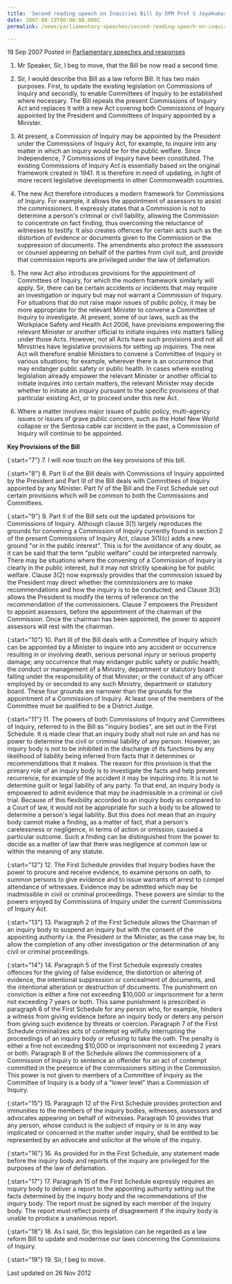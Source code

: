 ```yaml
---
title: 'Second reading speech on Inquiries Bill by DPM Prof S Jayakumar'
date: 2007-09-19T00:00:00.000Z
permalink: /news/parliamentary-speeches/second-reading-speech-on-inquiries-bill-by-dpm-prof-s-jayakumar/

---
```



19 Sep 2007 Posted in [Parliamentary speeches and responses](/news/parliamentary-speeches)

1. Mr Speaker, Sir, I beg to move, that the Bill be now read a second time.

2. Sir, I would describe this Bill as a law reform Bill. It has two main purposes. First, to update the existing legislation on Commissions of Inquiry and secondly, to enable Committees of Inquiry to be established where necessary. The Bill repeals the present Commissions of Inquiry Act and replaces it with a new Act covering both Commissions of Inquiry appointed by the President and Committees of Inquiry appointed by a Minister.

3. At present, a Commission of Inquiry may be appointed by the President under the Commissions of Inquiry Act, for example, to inquire into any matter in which an inquiry would be for the public welfare. Since Independence, 7 Commissions of Inquiry have been constituted. The existing Commissions of Inquiry Act is essentially based on the original framework created in 1941. It is therefore in need of updating, in light of more recent legislative developments in other Commonwealth countries.

4. The new Act therefore introduces a modern framework for Commissions of Inquiry. For example, it allows the appointment of assessors to assist the commissioners. It expressly states that a Commission is not to determine a person's criminal or civil liability, allowing the Commission to concentrate on fact finding, thus overcoming the reluctance of witnesses to testify. It also creates offences for certain acts such as the distortion of evidence or documents given to the Commission or the suppression of documents. The amendments also protect the assessors or counsel appearing on behalf of the parties from civil suit, and provide that commission reports are privileged under the law of defamation.

5. The new Act also introduces provisions for the appointment of Committees of Inquiry, for which the modern framework similarly will apply. Sir, there can be certain accidents or incidents that may require an investigation or inquiry but may not warrant a Commission of Inquiry. For situations that do not raise major issues of public policy, it may be more appropriate for the relevant Minister to convene a Committee of Inquiry to investigate. At present, some of our laws, such as the Workplace Safety and Health Act 2006, have provisions empowering the relevant Minister or another official to initiate inquires into matters falling under those Acts. However, not all Acts have such provisions and not all Ministries have legislative provisions for setting up inquiries. The new Act will therefore enable Ministers to convene a Committee of Inquiry in various situations; for example, wherever there is an occurrence that may endanger public safety or public health. In cases where existing legislation already empower the relevant Minister or another official to initiate inquires into certain matters, the relevant Minister may decide whether to initiate an inquiry pursuant to the specific provisions of that particular existing Act, or to proceed under this new Act.

6. Where a matter involves major issues of public policy, multi-agency issues or issues of grave public concern, such as the Hotel New World collapse or the Sentosa cable car incident in the past, a Commission of Inquiry will continue to be appointed.

**Key Provisions of the Bill**

{:start="7"}
7. I will now touch on the key provisions of this bill.

{:start="8"}
8. Part II of the Bill deals with Commissions of Inquiry appointed by the President and Part III of the Bill deals with Committees of Inquiry appointed by any Minister. Part IV of the Bill and the First Schedule set out certain provisions which will be common to both the Commissions and Committees.

{:start="9"}
9. Part II of the Bill sets out the updated provisions for Commissions of Inquiry. Although clause 3(1) largely reproduces the grounds for convening a Commission of Inquiry currently found in section 2 of the present Commissions of Inquiry Act, clause 3(1)(c) adds a new ground "or in the public interest". This is for the avoidance of any doubt, as it can be said that the term "public welfare" could be interpreted narrowly. There may be situations where the convening of a Commission of Inquiry is clearly in the public interest, but it may not strictly speaking be for public welfare. Clause 3(2) now expressly provides that the commission issued by the President may direct whether the commissioners are to make recommendations and how the inquiry is to be conducted; and Clause 3(3) allows the President to modify the terms of reference on the recommendation of the commissioners. Clause 7 empowers the President to appoint assessors, before the appointment of the chairman of the Commission. Once the chairman has been appointed, the power to appoint assessors will rest with the chairman.

{:start="10"}
10. Part III of the Bill deals with a Committee of Inquiry which can be appointed by a Minister to inquire into any accident or occurrence resulting in or involving death, serious personal injury or serious property damage; any occurrence that may endanger public safety or public health; the conduct or management of a Ministry, department or statutory board falling under the responsibility of that Minister; or the conduct of any officer employed by or seconded to any such Ministry, department or statutory board. These four grounds are narrower than the grounds for the appointment of a Commission of Inquiry. At least one of the members of the Committee must be qualified to be a District Judge.

{:start="11"}
11. The powers of both Commissions of Inquiry and Committees of Inquiry, referred to in the Bill as "inquiry bodies", are set out in the First Schedule. It is made clear that an inquiry body shall not rule on and has no power to determine the civil or criminal liability of any person. However, an inquiry body is not to be inhibited in the discharge of its functions by any likelihood of liability being inferred from facts that it determines or recommendations that it makes. The reason for this provision is that the primary role of an inquiry body is to investigate the facts and help prevent recurrence, for example of the accident it may be inquiring into. It is not to determine guilt or legal liability of any party. To that end, an inquiry body is empowered to admit evidence that may be inadmissible in a criminal or civil trial. Because of this flexibility accorded to an inquiry body as compared to a Court of law, it would not be appropriate for such a body to be allowed to determine a person's legal liability. But this does not mean that an inquiry body cannot make a finding, as a matter of fact, that a person's carelessness or negligence, in terms of action or omission, caused a particular outcome. Such a finding can be distinguished from the power to decide as a matter of law that there was negligence at common law or within the meaning of any statute.

{:start="12"}
12. The First Schedule provides that inquiry bodies have the power to procure and receive evidence, to examine persons on oath, to summon persons to give evidence and to issue warrants of arrest to compel attendance of witnesses. Evidence may be admitted which may be inadmissible in civil or criminal proceedings. These powers are similar to the powers enjoyed by Commissions of Inquiry under the current Commissions of Inquiry Act.

{:start="13"}
13. Paragraph 2 of the First Schedule allows the Chairman of an inquiry body to suspend an inquiry but with the consent of the appointing authority i.e. the President or the Minister, as the case may be, to allow the completion of any other investigation or the determination of any civil or criminal proceedings.

{:start="14"}
14. Paragraph 5 of the First Schedule expressly creates offences for the giving of false evidence, the distortion or altering of evidence, the intentional suppression or concealment of documents, and the intentional alteration or destruction of documents. The punishment on conviction is either a fine not exceeding $10,000 or imprisonment for a term not exceeding 7 years or both. This same punishment is prescribed in paragraph 6 of the First Schedule for any person who, for example, hinders a witness from giving evidence before an inquiry body or deters any person from giving such evidence by threats or coercion. Paragraph 7 of the First Schedule criminalizes acts of contempt eg wilfully interrupting the proceedings of an inquiry body or refusing to take the oath. The penalty is either a fine not exceeding $10,000 or imprisonment not exceeding 2 years or both. Paragraph 8 of the Schedule allows the commissioners of a Commission of Inquiry to sentence an offender for an act of contempt committed in the presence of the commissioners sitting in the Commission. This power is not given to members of a Committee of Inquiry as the Committee of Inquiry is a body of a "lower level" than a Commission of Inquiry.

{:start="15"}
15. Paragraph 12 of the First Schedule provides protection and immunities to the members of the inquiry bodies, witnesses, assessors and advocates appearing on behalf of witnesses. Paragraph 10 provides that any person, whose conduct is the subject of inquiry or is in any way implicated or concerned in the matter under inquiry, shall be entitled to be represented by an advocate and solicitor at the whole of the inquiry.

{:start="16"}
16. As provided for in the First Schedule, any statement made before the inquiry body and reports of the inquiry are privileged for the purposes of the law of defamation.

{:start="17"}
17. Paragraph 15 of the First Schedule expressly requires an inquiry body to deliver a report to the appointing authority setting out the facts determined by the inquiry body and the recommendations of the inquiry body. The report must be signed by each member of the inquiry body. The report must reflect points of disagreement if the inquiry body is unable to produce a unanimous report.

{:start="18"}
18. As I said, Sir, this legislation can be regarded as a law reform Bill to update and modernise our laws concerning the Commissions of Inquiry.

{:start="19"}
19. Sir, I beg to move.



<p class="right-side-updated">Last updated on 26 Nov 2012</p>


